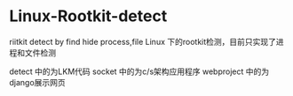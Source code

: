 # Linux-Rootkit-detect
riitkit detect by find hide process,file
Linux 下的rootkit检测，目前只实现了进程和文件检测


detect 中的为LKM代码
socket 中的为c/s架构应用程序
webproject 中的为django展示网页
